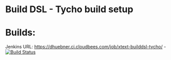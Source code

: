 Build DSL - Tycho build setup
=============================

Builds:
=======

Jenkins URL: https://dhuebner.ci.cloudbees.com/job/xtext-builddsl-tycho/  - [![Build Status](https://dhuebner.ci.cloudbees.com/job/xtext-builddsl-tycho/badge/icon)](https://dhuebner.ci.cloudbees.com/job/xtext-builddsl-tycho/)

